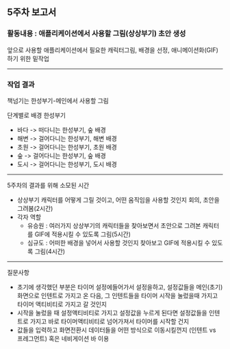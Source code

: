 ## 5주차 보고서

### 활동내용 : 애플리케이션에서 사용할 그림(상상부기) 초안 생성

앞으로 사용할 애플리케이션에서 필요한 캐릭터그림, 배경을 선정, 애니메이션화(GIF)하기 위한 밑작업

<hr>

### 작업  결과

책넘기는 한성부기-메인에서 사용할 그림

단계별로 배경 한성부기

- 바다 -> 떠다니는 한성부기, 숲 배경
- 해변 -> 걸어다니는 한성부기, 해변 배경
- 초원 -> 걸어다니는 한성부기, 초원 배경
- 숲 -> 걸어다니는 한성부기, 숲 배경
- 도시 -> 걸어다니는 한성부기, 도시 배경

---

5주차의 결과를 위해 소모된 시간

- 상상부기 캐릭터를 어떻게 그릴 것이고, 어떤 움직임을 사용할 것인지 회의, 초안을 그려봄(2시간)
- 각자 역할
  - 유승원 : 여러가지 상상부기의 캐릭터들을 찾아보면서 초안으로 그려본 캐릭터를 GIF에 적용시킬 수 있도록 그림(5시간)
  - 심규도 :  어떠한 배경을 넣어서 사용할 것인지 찾아보고 GIF에 적용시킬 수 있도록 그림(4시간)

<hr>

질문사항

- 초기에 생각했던 부분은 타이머 설정에들어가서 설정을하고, 설정값들을 메인(초기)화면으로 인텐트로 가지고 온 다음, 그 인텐트들을 타이머 시작을 눌렀을때 가지고 타이머 액티비티로 가지고 갈 것인지 
- 시작을 눌렀을 때 설정액티비티로 가지고 설정값을 누르게 된다면 설정값들을 인텐트로 가지고 바로 타이머액티비티로 넘어가져서 타이머를 시작할 건지
- 값들을 입력하고 화면전환시 데이터들을 어떤 방식으로 이동시킬껀지 (인텐트 vs 프레그먼트) 혹은 네비게이션 바 이용

